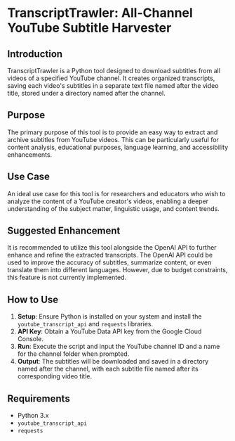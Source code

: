 # TranscriptTrawler: All-Channel YouTube Subtitle Harvester

## Introduction
TranscriptTrawler is a Python tool designed to download subtitles from all videos of a specified YouTube channel. It creates organized transcripts, saving each video's subtitles in a separate text file named after the video title, stored under a directory named after the channel.

## Purpose
The primary purpose of this tool is to provide an easy way to extract and archive subtitles from YouTube videos. This can be particularly useful for content analysis, educational purposes, language learning, and accessibility enhancements.

## Use Case
An ideal use case for this tool is for researchers and educators who wish to analyze the content of a YouTube creator's videos, enabling a deeper understanding of the subject matter, linguistic usage, and content trends.

## Suggested Enhancement
It is recommended to utilize this tool alongside the OpenAI API to further enhance and refine the extracted transcripts. The OpenAI API could be used to improve the accuracy of subtitles, summarize content, or even translate them into different languages. However, due to budget constraints, this feature is not currently implemented.

## How to Use
1. **Setup**: Ensure Python is installed on your system and install the `youtube_transcript_api` and `requests` libraries.
2. **API Key**: Obtain a YouTube Data API key from the Google Cloud Console.
3. **Run**: Execute the script and input the YouTube channel ID and a name for the channel folder when prompted.
4. **Output**: The subtitles will be downloaded and saved in a directory named after the channel, with each subtitle file named after its corresponding video title.

## Requirements
- Python 3.x
- `youtube_transcript_api`
- `requests`